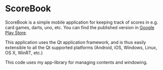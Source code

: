 # ScoreBook

ScoreBook is a simple mobile application for keeping track of scores in e.g. card games, darts, uno, etc. You can find the published version in [Google Play Store](https://play.google.com/store/apps/details?id=org.qtproject.example.ScoreBook).

This application uses the Qt application framework, and is thus easily extensible to all the Qt supported platforms (Android, iOS, Windows, Linux, OS X, WinRT, etc.)

This code uses my app-library for managing contents and windowing.
